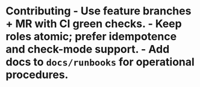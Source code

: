 # Contributing - Use feature branches + MR with CI green checks. - Keep roles atomic; prefer idempotence and check-mode support. - Add docs to `docs/runbooks` for operational procedures.
